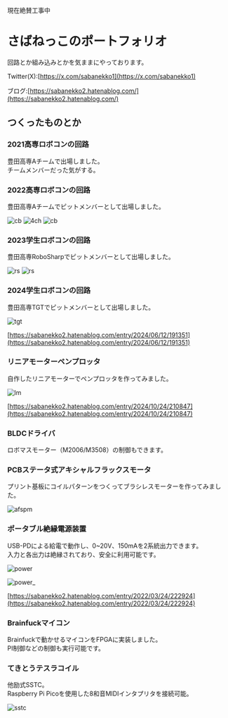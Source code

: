 現在絶賛工事中

# さばねっこのポートフォリオ

回路とか組み込みとかを気ままにやっております。  

Twitter(X):[https://x.com/sabanekko1](https://x.com/sabanekko1)  

ブログ:[https://sabanekko2.hatenablog.com/](https://sabanekko2.hatenablog.com/)  

## つくったものとか

### 2021高専ロボコンの回路  

豊田高専Aチームで出場しました。  
チームメンバーだった気がする。  

### 2022高専ロボコンの回路  

豊田高専Aチームでピットメンバーとして出場しました。  

![cb](images/PXL_20221018_095045722.jpg)
![4ch](images/PXL_20220525_080546699.jpg)
![cb](images/PXL_20221009_032932230.PORTRAIT.jpg)

### 2023学生ロボコンの回路

豊田高専RoboSharpでピットメンバーとして出場しました。  

![rs](images/PXL_20230511_063423124.jpg)
![rs](images/PXL_20230421_064140593.jpg)

### 2024学生ロボコンの回路

豊田高専TGTでピットメンバーとして出場しました。  

![tgt](images/PXL_20240602_014704862.jpg)

[https://sabanekko2.hatenablog.com/entry/2024/06/12/191351](https://sabanekko2.hatenablog.com/entry/2024/06/12/191351)

### リニアモーターペンプロッタ

自作したリニアモーターでペンプロッタを作ってみました。  

![lm](images/PXL_20241024_112251859.jpg)

[https://sabanekko2.hatenablog.com/entry/2024/10/24/210847](https://sabanekko2.hatenablog.com/entry/2024/10/24/210847)

### BLDCドライバ

ロボマスモーター（M2006/M3508）の制御もできます。  

### PCBステータ式アキシャルフラックスモータ

プリント基板にコイルパターンをつくってブラシレスモーターを作ってみました。  

![afspm](images/PXL_20230506_032129831.jpg)

### ポータブル絶縁電源装置  

USB-PDによる給電で動作し、0~20V、150mAを2系統出力できます。  
入力と各出力は絶縁されており、安全に利用可能です。  

![power](images/original_9002cefa-16e1-49fa-b626-0b35100afb3b_PXL_20220324_004809223.jpg)

![power_](images/PXL_20220324_010212172.jpg)

[https://sabanekko2.hatenablog.com/entry/2022/03/24/222924](https://sabanekko2.hatenablog.com/entry/2022/03/24/222924)

### Brainfuckマイコン

Brainfuckで動かせるマイコンをFPGAに実装しました。  
PI制御などの制御も実行可能です。  

### てきとうテスラコイル

他励式SSTC。  
Raspberry Pi Picoを使用した8和音MIDIインタプリタを接続可能。  

![sstc](images/PXL_20221104_041733014.jpg)